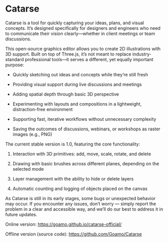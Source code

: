 # Catarse
Catarse is a tool for quickly capturing your ideas, plans, and visual concepts. It’s designed specifically for designers and engineers who need to communicate their vision clearly—whether in client meetings or team discussions.

This open-source graphics editor allows you to create 2D illustrations with 3D support. Built on top of Three.js, it’s not meant to replace industry-standard professional tools—it serves a different, yet equally important purpose:

- Quickly sketching out ideas and concepts while they’re still fresh

- Providing visual support during live discussions and meetings

- Adding spatial depth through basic 3D perspective

- Experimenting with layouts and compositions in a lightweight, distraction-free environment

- Supporting fast, iterative workflows without unnecessary complexity

- Saving the outcomes of discussions, webinars, or workshops as raster images (e.g., PNG)



The current stable version is 1.0, featuring the core functionality:

1) Interaction with 3D primitives: add, move, scale, rotate, and delete

2) Drawing with basic brushes across different planes, depending on the selected mode

3) Layer management with the ability to hide or delete layers

4) Automatic counting and logging of objects placed on the canvas


As Catarse is still in its early stages, some bugs or unexpected behavior may occur. If you encounter any issues, don’t worry — simply report the problem in a clear and accessible way, and we’ll do our best to address it in future updates.

Online version:
https://goamo.github.io/catarse-official/

Offline version (source code):
https://github.com/Goamo/Catarse

